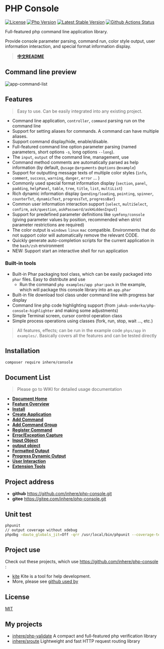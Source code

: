 # PHP Console

[![License](https://img.shields.io/packagist/l/inhere/console.svg?style=flat-square)](LICENSE)
[![Php Version](https://img.shields.io/badge/php-%3E=7.2.0-brightgreen.svg?maxAge=2592000)](https://packagist.org/packages/inhere/console)
[![Latest Stable Version](http://img.shields.io/packagist/v/inhere/console.svg)](https://packagist.org/packages/inhere/console)
[![Github Actions Status](https://github.com/inhere/php-console/workflows/Unit-tests/badge.svg)](https://github.com/inhere/php-console/actions)

Full-featured php command line application library. 

Provide console parameter parsing, command run, color style output, user information interaction, and special format information display.

> **[中文README](./README.zh-CN.md)**

## Command line preview

![app-command-list](https://raw.githubusercontent.com/inhere/php-console/3.x/docs/screenshots/app-command-list.png)

## Features

> Easy to use. Can be easily integrated into any existing project.

- Command line application, `controller`, `command` parsing run on the command line
- Support for setting aliases for commands. A command can have multiple aliases. 
- Support command display/hide, enable/disable.
- Full-featured command line option parameter parsing (named parameters, short options `-s`, long options `--long`). 
- The `input`, `output` of the command line, management, use
- Command method comments are automatically parsed as help information (by default, `@usage` `@arguments` `@options` `@example`)
- Support for outputting message texts of multiple color styles (`info`, `comment`, `success`, `warning`, `danger`, `error` ... )
- Commonly used special format information display (`section`, `panel`, `padding`, `helpPanel`, `table`, `tree`, `title`, `list`, `multiList`)
- Rich dynamic information display (`pending/loading`, `pointing`, `spinner`, `counterTxt`, `dynamicText`, `progressTxt`, `progressBar`)
- Common user information interaction support (`select`, `multiSelect`, `confirm`, `ask/question`, `askPassword/askHiddenInput`)
- Support for predefined parameter definitions like `symfony/console` (giving parameter values by position, recommended when strict parameter restrictions are required)
- The color output is `windows` `linux` `mac` compatible. Environments that do not support color will automatically remove the relevant CODE.
- Quickly generate auto-completion scripts for the current application in the `bash/zsh` environment
- NEW: Support start an interactive shell for run application

### Built-in tools

- Built-in Phar packaging tool class, which can be easily packaged into `phar` files. Easy to distribute and use
  - Run the command `php examples/app phar:pack` in the example, which will package this console library into an `app.phar`
- Built-in file download tool class under command line with progress bar display
- Command line php code highlighting support (from `jakub-onderka/php-console-highlighter` and making some adjustments)
- Simple Terminal screen, cursor control operation class
- Simple process operations using classes (fork, run, stop, wait ..., etc.)

> All features, effects; can be run in the example code `phps/app` in `examples/`. Basically covers all the features and can be tested directly

## Installation

```bash
composer require inhere/console
```

## Document List

> Please go to WIKI for detailed usage documentation

- **[Document Home](https://github.com/inhere/php-console/wiki/home)**
- **[Feature Overview](https://github.com/inhere/php-console/wiki/overview)**
- **[Install](https://github.com/inhere/php-console/wiki/install)**
- **[Create Application](https://github.com/inhere/php-console/wiki/quick-start)**
- **[Add Command](https://github.com/inhere/php-console/wiki/add-command)**
- **[Add Command Group](https://github.com/inhere/php-console/wiki/add-group)**
- **[Register Command](https://github.com/inhere/php-console/wiki/register-command)**
- **[Error/Exception Capture](https://github.com/inhere/php-console/wiki/error-handle)**
- **[Input Object](https://github.com/inhere/php-console/wiki/input-instance)**
- **[output object](https://github.com/inhere/php-console/wiki/output-instance)**
- **[Formatted Output](https://github.com/inhere/php-console/wiki/format-output)**
- **[Progress Dynamic Output](https://github.com/inhere/php-console/wiki/process-output)**
- **[User Interaction](https://github.com/inhere/php-console/wiki/user-interactive)**
- **[Extension Tools](https://github.com/inhere/php-console/wiki/extra-tools)**

## Project address

- **github** https://github.com/inhere/php-console.git
- **gitee** https://gitee.com/inhere/php-console.git

## Unit test

```bash
phpunit
// output coverage without xdebug
phpdbg -dauto_globals_jit=Off -qrr /usr/local/bin/phpunit --coverage-text
```

## Project use

Check out these projects, which use https://github.com/inhere/php-console :

- [kite](https://github.com/inhere/kite) Kite is a tool for help development.
- More, please see [github used by](https://github.com/inhere/php-console/network/dependents?package_id=UGFja2FnZS01NDI5NzMxOTI%3D)

## License

[MIT](LICENSE)

## My projects

- [inhere/php-validate](https://github.com/inhere/php-validate) A compact and full-featured php verification library
- [inhere/sroute](https://github.com/inhere/php-srouter) Lightweight and fast HTTP request routing library
